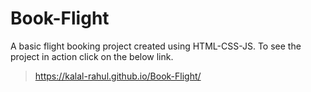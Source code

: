 # Book-Flight
 A basic flight booking project created using HTML-CSS-JS. To see the project in action click on the below link.
> https://kalal-rahul.github.io/Book-Flight/
